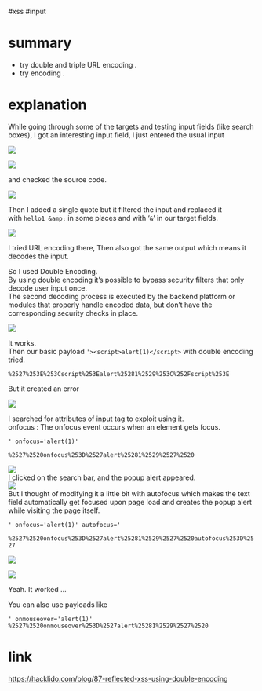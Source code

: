 #xss #input
# summary
- try double and triple URL encoding .
- try encoding .
# explanation 
While going through some of the targets and testing input fields (like search boxes), I got an interesting input field, I just entered the usual input

![](https://hacklido.com/assets/files/2022-11-18/1668763154-226678-1.png)

![](https://hacklido.com/assets/files/2022-11-18/1668763154-238784-2.png)

and checked the source code.

![](https://hacklido.com/assets/files/2022-11-18/1668763154-271934-3.png)

Then I added a single quote but it filtered the input and replaced it with `hello1 &amp;` in some places and with ‘`&`’ in our target fields.

![](https://hacklido.com/assets/files/2022-11-18/1668763154-301874-4.png)

I tried URL encoding there, Then also got the same output which means it decodes the input.

So I used Double Encoding.  
By using double encoding it’s possible to bypass security filters that only decode user input once.  
The second decoding process is executed by the backend platform or modules that properly handle encoded data, but don’t have the corresponding security checks in place.

![](https://hacklido.com/assets/files/2022-11-18/1668763154-332051-5.png)

It works.  
Then our basic payload `'><script>alert(1)</script>` with double encoding tried.

`%2527%253E%253Cscript%253Ealert%25281%2529%253C%252Fscript%253E`

But it created an error

![](https://hacklido.com/assets/files/2022-11-18/1668763154-349072-6.png)

I searched for attributes of input tag to exploit using it.   
onfocus : The onfocus event occurs when an element gets focus.

`' onfocus='alert(1)'`

`%2527%2520onfocus%253D%2527alert%25281%2529%2527%2520`

![](https://hacklido.com/assets/files/2022-11-18/1668763154-367420-7.png)  
I clicked on the search bar, and the popup alert appeared.  
![](https://hacklido.com/assets/files/2022-11-18/1668763154-404929-8.png)  
But I thought of modifying it a little bit with autofocus which makes the text field automatically get focused upon page load and creates the popup alert while visiting the page itself.

`' onfocus='alert(1)' autofocus='`

`%2527%2520onfocus%253D%2527alert%25281%2529%2527%2520autofocus%253D%2527`

![](https://hacklido.com/assets/files/2022-11-18/1668763154-442961-9.png)

![](https://hacklido.com/assets/files/2022-11-18/1668763154-457905-10.png)

Yeah. It worked …

You can also use payloads like

`' onmouseover='alert(1)'`  
`%2527%2520onmouseover%253D%2527alert%25281%2529%2527%2520`
# link
https://hacklido.com/blog/87-reflected-xss-using-double-encoding